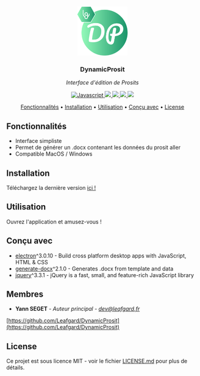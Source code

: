 <p align="center"><img src="assets/img/DynamicProsit.png" height="128" alt="DynamicProsit"></p>
<h3 align="center">DynamicProsit</h3>
<p align="center"><i>Interface d'édition de Prosits</i><p>



<p align="center">
  <a href="https://forthebadge.com">
    <img src="https://forthebadge.com/images/badges/made-with-javascript.svg" alt="Javascript">
  </a>
  <a href="https://forthebadge.com">
      <img src="https://forthebadge.com/images/badges/powered-by-water.svg">
  </a>
  <a href="https://github.com/Leafgard/NodeGard/issues">
      <img src="https://img.shields.io/github/issues/Leafgard/DynamicProsit.svg?style=for-the-badge">
  </a>
  <a href="https://github.com/Leafgard/NodeGard/stargazers">
      <img src="https://img.shields.io/github/stars/Leafgard/DynamicProsit.svg?style=for-the-badge">
  </a>
  <a href="https://paypal.me/Leafgard">
    <img src="https://img.shields.io/badge/$-donate-ff69b4.svg?maxAge=2592000&amp;style=for-the-badge">
  </a>
</p>

<p align="center">
  <a href="#fonctionnalites">Fonctionnalités</a> •
  <a href="#installation">Installation</a> •
  <a href="#utilisation">Utilisation</a> •
  <a href="#concu-avec">Conçu avec</a> •
  <a href="#license">License</a>
</p>

## Fonctionnalités

* Interface simpliste
* Permet de générer un .docx contenant les données du prosit aller
* Compatible MacOS / Windows

## Installation

Téléchargez la dernière version [ici !](https://github.com/Leafgard/DynamicProsit/releases)

## Utilisation

Ouvrez l'application et amusez-vous !

## Conçu avec

* [electron](https://www.electronjs.org)^3.0.10 - Build cross platform desktop apps with JavaScript, HTML & CSS
* [generate-docx](https://www.npmjs.com/package/generate-docx)^2.1.0 - Generates .docx from template and data
* [jquery](https://www.npmjs.com/package/jquery)^3.3.1 - jQuery is a fast, small, and feature-rich JavaScript library

## Membres

* **Yann SEGET** - *Auteur principal* - *dev@leafgard.fr*

[https://github.com/Leafgard/DynamicProsit](https://github.com/Leafgard/DynamicProsit)

## License

Ce projet est sous licence MIT - voir le fichier [LICENSE.md](LICENSE.md) pour plus de détails.
